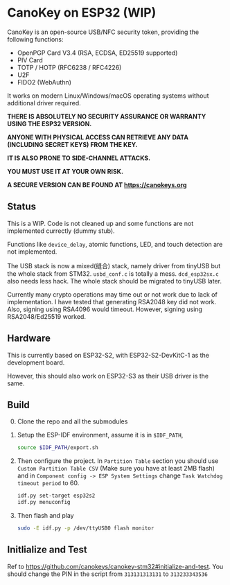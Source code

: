 # CanoKey on ESP32 (WIP)

CanoKey is an open-source USB/NFC security token, providing the following functions:

- OpenPGP Card V3.4 (RSA, ECDSA, ED25519 supported)
- PIV Card
- TOTP / HOTP (RFC6238 / RFC4226)
- U2F
- FIDO2 (WebAuthn)

It works on modern Linux/Windows/macOS operating systems without additional driver required.

**THERE IS ABSOLUTELY NO SECURITY ASSURANCE OR WARRANTY USING THE ESP32 VERSION.**

**ANYONE WITH PHYSICAL ACCESS CAN RETRIEVE ANY DATA (INCLUDING SECRET KEYS) FROM THE KEY.**

**IT IS ALSO PRONE TO SIDE-CHANNEL ATTACKS.**

**YOU MUST USE IT AT YOUR OWN RISK.**

**A SECURE VERSION CAN BE FOUND AT https://canokeys.org**

## Status

This is a WIP. Code is not cleaned up and some functions are not implemented currectly (dummy stub).

Functions like `device_delay`, atomic functions, LED, and touch detection are not implemented.

The USB stack is now a mixed(缝合) stack, namely driver from tinyUSB but the whole stack from STM32. `usbd_conf.c` is totally a mess. `dcd_esp32sx.c` also needs less hack. The whole stack should be migrated to tinyUSB later.

Currently many crypto operations may time out or not work due to lack of implementation. I have tested that generating RSA2048 key did not work. Also, signing using RSA4096 would timeout. However, signing using RSA2048/Ed25519 worked.

## Hardware

This is currently based on ESP32-S2, with ESP32-S2-DevKitC-1 as the development board.

However, this should also work on ESP32-S3 as their USB driver is the same. 

## Build

0. Clone the repo and all the submodules

1. Setup the ESP-IDF environment, assume it is in `$IDF_PATH`,
   ```bash
   source $IDF_PATH/export.sh
   ```

2. Then configure the project. In `Partition Table` section you should use `Custom Partition Table CSV` (Make sure you have at least 2MB flash) and in `Component config -> ESP System Settings` change `Task Watchdog timeout period` to 60.
   ```bash
   idf.py set-target esp32s2
   idf.py menuconfig
   ```

3. Then flash and play
   ```bash
   sudo -E idf.py -p /dev/ttyUSB0 flash monitor
   ```

## Initlialize and Test

Ref to <https://github.com/canokeys/canokey-stm32#initialize-and-test>. You should change the PIN in the script from `313131313131` to `313233343536`
